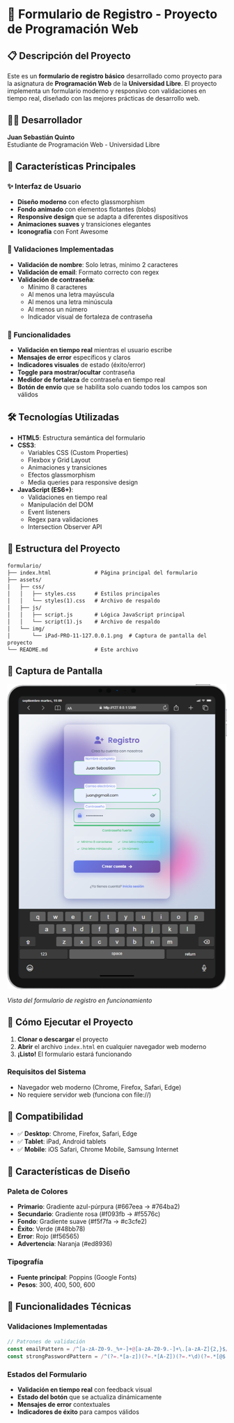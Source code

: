 # 📝 Formulario de Registro - Proyecto de Programación Web

## 📋 Descripción del Proyecto

Este es un **formulario de registro básico** desarrollado como proyecto para la asignatura de **Programación Web** de la **Universidad Libre**. El proyecto implementa un formulario moderno y responsivo con validaciones en tiempo real, diseñado con las mejores prácticas de desarrollo web.

## 👨‍💻 Desarrollador

**Juan Sebastián Quinto**  
Estudiante de Programación Web - Universidad Libre

## 🚀 Características Principales

### ✨ Interfaz de Usuario
- **Diseño moderno** con efecto glassmorphism
- **Fondo animado** con elementos flotantes (blobs)
- **Responsive design** que se adapta a diferentes dispositivos
- **Animaciones suaves** y transiciones elegantes
- **Iconografía** con Font Awesome

### 🔐 Validaciones Implementadas
- **Validación de nombre**: Solo letras, mínimo 2 caracteres
- **Validación de email**: Formato correcto con regex
- **Validación de contraseña**: 
  - Mínimo 8 caracteres
  - Al menos una letra mayúscula
  - Al menos una letra minúscula
  - Al menos un número
  - Indicador visual de fortaleza de contraseña

### 🎯 Funcionalidades
- **Validación en tiempo real** mientras el usuario escribe
- **Mensajes de error** específicos y claros
- **Indicadores visuales** de estado (éxito/error)
- **Toggle para mostrar/ocultar** contraseña
- **Medidor de fortaleza** de contraseña en tiempo real
- **Botón de envío** que se habilita solo cuando todos los campos son válidos

## 🛠️ Tecnologías Utilizadas

- **HTML5**: Estructura semántica del formulario
- **CSS3**: 
  - Variables CSS (Custom Properties)
  - Flexbox y Grid Layout
  - Animaciones y transiciones
  - Efectos glassmorphism
  - Media queries para responsive design
- **JavaScript (ES6+)**:
  - Validaciones en tiempo real
  - Manipulación del DOM
  - Event listeners
  - Regex para validaciones
  - Intersection Observer API

## 📁 Estructura del Proyecto

```
formulario/
├── index.html              # Página principal del formulario
├── assets/
│   ├── css/
│   │   ├── styles.css      # Estilos principales
│   │   └── styles(1).css   # Archivo de respaldo
│   ├── js/
│   │   ├── script.js       # Lógica JavaScript principal
│   │   └── script(1).js    # Archivo de respaldo
│   └── img/
│       └── iPad-PRO-11-127.0.0.1.png  # Captura de pantalla del proyecto
└── README.md               # Este archivo
```

## 📸 Captura de Pantalla

![Formulario de Registro](assets/img/iPad-PRO-11-127.0.0.1.png)

*Vista del formulario de registro en funcionamiento*

## 🚀 Cómo Ejecutar el Proyecto

1. **Clonar o descargar** el proyecto
2. **Abrir** el archivo `index.html` en cualquier navegador web moderno
3. **¡Listo!** El formulario estará funcionando

### Requisitos del Sistema
- Navegador web moderno (Chrome, Firefox, Safari, Edge)
- No requiere servidor web (funciona con file://)

## 📱 Compatibilidad

- ✅ **Desktop**: Chrome, Firefox, Safari, Edge
- ✅ **Tablet**: iPad, Android tablets
- ✅ **Mobile**: iOS Safari, Chrome Mobile, Samsung Internet

## 🎨 Características de Diseño

### Paleta de Colores
- **Primario**: Gradiente azul-púrpura (#667eea → #764ba2)
- **Secundario**: Gradiente rosa (#f093fb → #f5576c)
- **Fondo**: Gradiente suave (#f5f7fa → #c3cfe2)
- **Éxito**: Verde (#48bb78)
- **Error**: Rojo (#f56565)
- **Advertencia**: Naranja (#ed8936)

### Tipografía
- **Fuente principal**: Poppins (Google Fonts)
- **Pesos**: 300, 400, 500, 600

## 🔧 Funcionalidades Técnicas

### Validaciones Implementadas
```javascript
// Patrones de validación
const emailPattern = /^[a-zA-Z0-9._%+-]+@[a-zA-Z0-9.-]+\.[a-zA-Z]{2,}$/;
const strongPasswordPattern = /^(?=.*[a-z])(?=.*[A-Z])(?=.*\d)(?=.*[@$!%*?&])[A-Za-z\d@$!%*?&]{8,}$/;
```

### Estados del Formulario
- **Validación en tiempo real** con feedback visual
- **Estado del botón** que se actualiza dinámicamente
- **Mensajes de error** contextuales
- **Indicadores de éxito** para campos válidos


